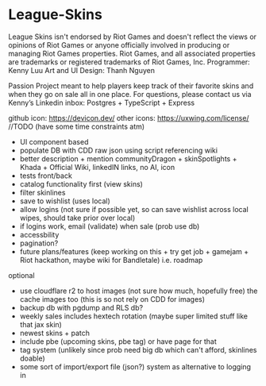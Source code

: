 # League-Skins

League Skins isn't endorsed by Riot Games and doesn't reflect the views or opinions of Riot Games or anyone officially involved in producing or managing Riot Games properties. Riot Games, and all associated properties are trademarks or registered trademarks of Riot Games, Inc.
Programmer: Kenny Luu
Art and UI Design: Thanh Nguyen

Passion Project meant to help players keep track of their favorite skins and when they go on sale all in one place. For questions, please contact us via Kenny’s Linkedin inbox:
Postgres + TypeScript + Express

github icon: https://devicon.dev/
other icons: https://uxwing.com/license/
//TODO (have some time constraints atm)

- UI component based
- populate DB with CDD raw json using script referencing wiki
- better description + mention communityDragon + skinSpotlights + Khada + Official Wiki, linkedIN links, no AI, icon
- tests front/back
- catalog functionality first (view skins)
- filter skinlines
- save to wishlist (uses local)
- allow logins (not sure if possible yet, so can save wishlist across local wipes, should take prior over local)
- if logins work, email (validate) when sale (prob use db)
- accessbility
- pagination?
- future plans/features (keep working on this + try get job + gamejam + Riot hackathon, maybe wiki for Bandletale) i.e. roadmap

optional

- use cloudflare r2 to host images (not sure how much, hopefully free) the cache images too (this is so not rely on CDD for images) 
- backup db with pgdump and RLS db?
- weekly sales includes hextech rotation (maybe super limited stuff like that jax skin)
- newest skins + patch
- include pbe (upcoming skins, pbe tag) or have page for that
- tag system (unlikely since prob need big db which can't afford, skinlines doable)
- some sort of import/export file (json?) system as alternative to logging in
